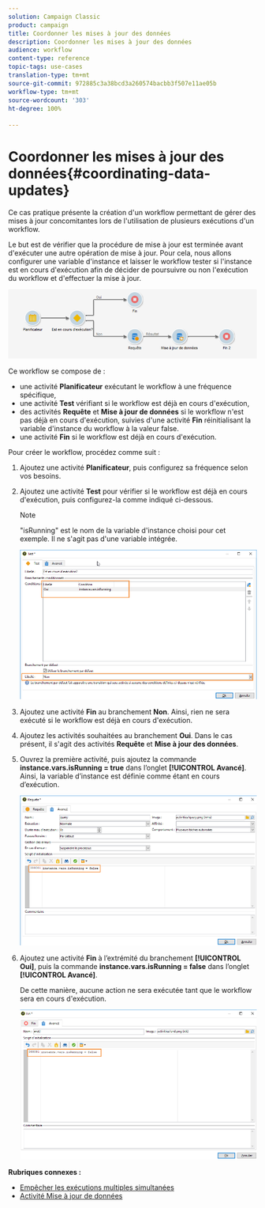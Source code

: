 ```yaml
---
solution: Campaign Classic
product: campaign
title: Coordonner les mises à jour des données
description: Coordonner les mises à jour des données
audience: workflow
content-type: reference
topic-tags: use-cases
translation-type: tm+mt
source-git-commit: 972885c3a38bcd3a260574bacbb3f507e11ae05b
workflow-type: tm+mt
source-wordcount: '303'
ht-degree: 100%

---
```



# Coordonner les mises à jour des données{#coordinating-data-updates}

Ce cas pratique présente la création d&#39;un workflow permettant de gérer des mises à jour concomitantes lors de l&#39;utilisation de plusieurs exécutions d&#39;un workflow.

Le but est de vérifier que la procédure de mise à jour est terminée avant d&#39;exécuter une autre opération de mise à jour. Pour cela, nous allons configurer une variable d&#39;instance et laisser le workflow tester si l&#39;instance est en cours d&#39;exécution afin de décider de poursuivre ou non l&#39;exécution du workflow et d&#39;effectuer la mise à jour.

![](assets/uc_dataupdate_wkf.png)

Ce workflow se compose de :

* une activité **Planificateur** exécutant le workflow à une fréquence spécifique,
* une activité **Test** vérifiant si le workflow est déjà en cours d&#39;exécution,
* des activités **Requête** et **Mise à jour de données** si le workflow n&#39;est pas déjà en cours d&#39;exécution, suivies d&#39;une activité **Fin** réinitialisant la variable d&#39;instance du workflow à la valeur false.
* une activité **Fin** si le workflow est déjà en cours d&#39;exécution.

Pour créer le workflow, procédez comme suit :

1. Ajoutez une activité **Planificateur**, puis configurez sa fréquence selon vos besoins.
1. Ajoutez une activité **Test** pour vérifier si le workflow est déjà en cours d&#39;exécution, puis configurez-la comme indiqué ci-dessous.

   >[!NOTE]
   >
   >&quot;isRunning&quot; est le nom de la variable d&#39;instance choisi pour cet exemple. Il ne s&#39;agit pas d&#39;une variable intégrée.

   ![](assets/uc_dataupdate_test.png)

1. Ajoutez une activité **Fin** au branchement **Non**. Ainsi, rien ne sera exécuté si le workflow est déjà en cours d&#39;exécution.
1. Ajoutez les activités souhaitées au branchement **Oui**. Dans le cas présent, il s&#39;agit des activités **Requête** et **Mise à jour des données**.
1. Ouvrez la première activité, puis ajoutez la commande **instance.vars.isRunning = true** dans l’onglet **[!UICONTROL Avancé]**. Ainsi, la variable d’instance est définie comme étant en cours d’exécution.

   ![](assets/uc_dataupdate_query.png)

1. Ajoutez une activité **Fin** à l’extrémité du branchement **[!UICONTROL Oui]**, puis la commande **instance.vars.isRunning = false** dans l’onglet **[!UICONTROL Avancé]**.

   De cette manière, aucune action ne sera exécutée tant que le workflow sera en cours d&#39;exécution.

   ![](assets/uc_dataupdate_end.png)

**Rubriques connexes :**

* [Empêcher les exécutions multiples simultanées](../../workflow/using/monitoring-workflow-execution.md#preventing-simultaneous-multiple-executions)
* [Activité Mise à jour de données](../../workflow/using/update-data.md)

